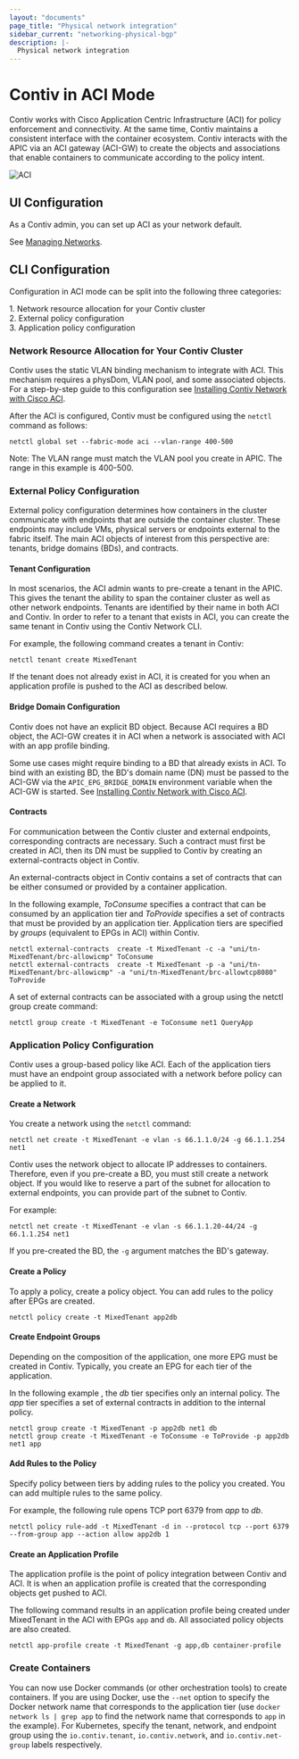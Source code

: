 ```yaml
---
layout: "documents"
page_title: "Physical network integration"
sidebar_current: "networking-physical-bgp"
description: |-
  Physical network integration
---
```


# Contiv in ACI Mode

Contiv works with Cisco Application Centric Infrastructure (ACI) for policy enforcement and connectivity. At the same time, Contiv maintains a consistent interface with the container ecosystem. Contiv interacts with the APIC via an ACI gateway (ACI-GW) to create the objects and associations that enable containers to communicate according to the policy intent.

![ACI](/assets/images/aci-integration.png)

## UI Configuration

As a Contiv admin, you can set up ACI as your network default.

See [Managing Networks](/documents/admin/manageNetworks.html).

## CLI Configuration

Configuration in ACI mode can be split into the following three categories:

1\. Network resource allocation for your Contiv cluster<br>
2\. External policy configuration<br>
3\. Application policy configuration<br>

### Network Resource Allocation for Your Contiv Cluster

Contiv uses the static VLAN binding mechanism to integrate with ACI. This mechanism requires a physDom, VLAN pool, and some associated objects. For a step-by-step guide to this configuration see [Installing Contiv Network with Cisco ACI].

After the ACI is configured, Contiv must be configured using the `netctl` command as follows:

```
netctl global set --fabric-mode aci --vlan-range 400-500
```

Note: The VLAN range must match the VLAN pool you create in APIC. The range in this example is 400-500.

### External Policy Configuration

External policy configuration determines how containers in the cluster communicate with endpoints that are outside the container cluster. These endpoints may include VMs, physical servers or endpoints external to the fabric itself. The main ACI objects of interest from this perspective are: tenants, bridge domains (BDs), and contracts.

#### Tenant Configuration

In most scenarios, the ACI admin wants to pre-create a tenant in the APIC. This gives the tenant the ability to span the container cluster as well as other network endpoints. Tenants are identified by their name in both ACI and Contiv. In order to refer to a tenant that exists in ACI, you can create the same tenant in Contiv using the Contiv Network CLI.

For example, the following command creates a tenant in Contiv:

```
netctl tenant create MixedTenant
```

If the tenant does not already exist in ACI, it is created for you when an application profile is pushed to the ACI as described below.

#### Bridge Domain Configuration

Contiv does not have an explicit BD object. Because ACI requires a BD object, the ACI-GW creates it in ACI when a network is associated with ACI with an app profile binding. 

Some use cases might require binding to a BD that already exists in ACI. To bind with an existing BD, the BD's domain name (DN) must be passed to the ACI-GW via the `APIC_EPG_BRIDGE_DOMAIN` environment variable when the ACI-GW is started. See [Installing Contiv Network with Cisco ACI].

#### Contracts

For communication between the Contiv cluster and external endpoints, corresponding contracts are necessary. Such a contract must first be created in ACI, then its DN must be supplied to Contiv by creating an external-contracts object in Contiv.

An external-contracts object in Contiv contains a set of contracts that can be either consumed or provided by a container application. 

In the following example, *ToConsume* specifies a contract that can be consumed by an application tier and *ToProvide* specifies a set of contracts that must be provided by an application tier. Application tiers are specified by *groups* (equivalent to EPGs in ACI) within Contiv. 

```
netctl external-contracts  create -t MixedTenant -c -a "uni/tn-MixedTenant/brc-allowicmp" ToConsume
netctl external-contracts  create -t MixedTenant -p -a "uni/tn-MixedTenant/brc-allowicmp" -a "uni/tn-MixedTenant/brc-allowtcp8080" ToProvide
```

A set of external contracts can be associated with a group using the netctl group create command:

```
netctl group create -t MixedTenant -e ToConsume net1 QueryApp
```

### Application Policy Configuration

Contiv uses a group-based policy like ACI. Each of the application tiers must have an endpoint group associated with a network before policy can be applied to it.

#### Create a Network

You create a network using the `netctl` command:

```
netctl net create -t MixedTenant -e vlan -s 66.1.1.0/24 -g 66.1.1.254 net1
```

Contiv uses the network object to allocate IP addresses to containers. Therefore, even if you pre-create a BD, you must still create a network object. If you would like to reserve a part of the subnet for allocation to external endpoints, you can provide part of the subnet to Contiv.

For example:

```
netctl net create -t MixedTenant -e vlan -s 66.1.1.20-44/24 -g 66.1.1.254 net1
```

If you pre-created the BD, the `-g` argument matches the BD's gateway.

#### Create a Policy

To apply a policy, create a policy object. You can add rules to the policy after EPGs are created.

```
netctl policy create -t MixedTenant app2db
```

#### Create Endpoint Groups

Depending on the composition of the application, one more EPG must be created in Contiv. Typically, you create an EPG for each tier of the application.

In the following example , the *db* tier specifies only an internal policy. The *app* tier specifies a set of external contracts in addition to the internal policy.

```
netctl group create -t MixedTenant -p app2db net1 db
netctl group create -t MixedTenant -e ToConsume -e ToProvide -p app2db net1 app
```

#### Add Rules to the Policy

Specify policy between tiers by adding rules to the policy you created. You can add multiple rules to the same policy.

For example, the following rule opens TCP port 6379 from *app* to *db*.

```
netctl policy rule-add -t MixedTenant -d in --protocol tcp --port 6379 --from-group app --action allow app2db 1
```

#### Create an Application Profile

The application profile is the point of policy integration between Contiv and ACI. It is when an application profile is created that the corresponding objects get pushed to ACI.

The following command results in an application profile being created under MixedTenant in the ACI with EPGs `app` and `db`. All associated policy objects are also created.

```
netctl app-profile create -t MixedTenant -g app,db container-profile
```

### Create Containers

You can now use Docker commands (or other orchestration tools) to create containers. If you are using Docker, use the `--net` option to specify the Docker network name that corresponds to the application tier (use `docker network ls | grep app` to find the network name that corresponds to `app` in the example). For Kubernetes, specify the tenant, network, and endpoint group using the `io.contiv.tenant`, `io.contiv.network`, and `io.contiv.net-group` labels respectively.

[Installing Contiv Network with Cisco ACI]: </documents/gettingStarted/networking/aci.html>
